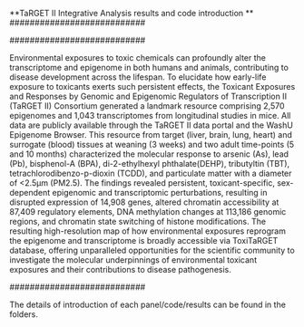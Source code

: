 **TaRGET II Integrative Analysis results and code introduction
**
###########################

###########################

Environmental exposures to toxic chemicals can profoundly alter the transcriptome and epigenome in both humans and animals, contributing to disease development across the lifespan. To elucidate how early-life exposure to toxicants exerts such persistent effects, the Toxicant Exposures and Responses by Genomic and Epigenomic Regulators of Transcription II (TaRGET II) Consortium generated a landmark resource comprising 2,570 epigenomes and 1,043 transcriptomes from longitudinal studies in mice. All data are publicly available through the TaRGET II data portal and the WashU Epigenome Browser. This resource from target (liver, brain, lung, heart) and surrogate (blood) tissues at weaning (3 weeks) and two adult time-points (5 and 10 months) characterized the molecular response to arsenic (As), lead (Pb), bisphenol-A (BPA), di-2-ethylhexyl phthalate(DEHP), tributyltin (TBT), tetrachlorodibenzo-p-dioxin (TCDD), and particulate matter with a diameter of <2.5μm (PM2.5). The findings revealed persistent, toxicant-specific, sex-dependent epigenomic and transcriptomic perturbations, resulting in disrupted expression of 14,908 genes, altered chromatin accessibility at 87,409 regulatory elements, DNA methylation changes at 113,186 genomic regions, and chromatin state switching of histone modifications. The resulting high-resolution map of how environmental exposures reprogram the epigenome and transcriptome is broadly accessible via ToxiTaRGET database, offering unparalleled opportunities for the scientific community to investigate the molecular underpinnings of environmental toxicant exposures and their contributions to disease pathogenesis.


###########################


The details of introduction of each panel/code/results can be found in the folders.

